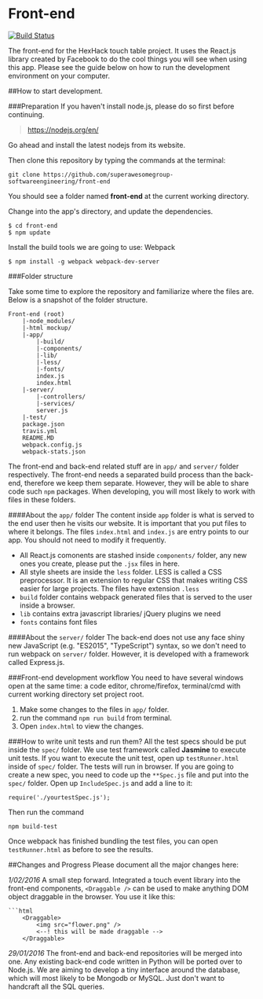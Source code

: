 
# Front-end
[![Build Status](https://travis-ci.org/travis-ci/travis-web.svg?branch=master)](https://travis-ci.org/travis-ci/travis-web)

The front-end for the HexHack touch table project. It uses the React.js library created by Facebook to do the cool things you will see when using this app. Please see the guide below on how to run the development environment on your computer.

##How to start development.

###Preparation
If you haven't install node.js, please do so first before continuing.

>https://nodejs.org/en/

Go ahead and install the latest nodejs from its website.

Then clone this repository by typing the commands at the terminal:

	git clone https://github.com/superawesomegroup-softwareengineering/front-end

You should see a folder named **front-end** at the current working directory.

Change into the app's directory, and update the dependencies.
 
	$ cd front-end
	$ npm update

Install the build tools we are going to use: Webpack

	$ npm install -g webpack webpack-dev-server

###Folder structure

Take some time to explore the repository and familiarize where the files are. Below is a snapshot of the folder structure.

    Front-end (root)
		|-node_modules/
		|-html mockup/
		|-app/
			|-build/
			|-components/
			|-lib/
			|-less/
			|-fonts/
			index.js
			index.html
		|-server/
			|-controllers/
			|-services/
			server.js
		|-test/
		package.json
		travis.yml
		README.MD
		webpack.config.js
		webpack-stats.json
		
The front-end and back-end related stuff are in `app/` and `server/` folder respectively. The front-end needs a separated build process than the back-end, therefore we keep them separate. However, they will be able to share code such `npm`  packages. When developing, you will most likely to work with files in these folders.

####About the `app/` folder
The content inside `app` folder is what is served to the end user then he visits our website. It is important that you put files to where it belongs. The files `index.html` and `index.js` are entry points to our app. You should not need to modify it frequently. 

 * All React.js comonents are stashed inside `components/` folder, any new ones you create, please put the `.jsx` files in here.
 * All style sheets are inside the `less` folder. LESS is called a CSS preprocessor. It is an extension to regular CSS that makes writing CSS easier for large projects. The files have extension `.less` 
 * `build` folder contains webpack generated files that is served to the user inside a browser.
 * `lib` contains extra javascript libraries/ jQuery plugins we need
 * `fonts` contains font files

####About the `server/` folder
The back-end does not use any face shiny new JavaScript (e.g. "ES2015", "TypeScript") syntax, so we don't need to run webpack on `server/` folder. However, it is developed with a framework called Express.js.

###Front-end development workflow
You need to have several windows open at the same time: a code editor, chrome/firefox, terminal/cmd with current working directory set project root. 

1. Make some changes to the files in `app/` folder.
2. run the command `npm run build` from terminal. 
3. Open `index.html` to view the changes.

###How to write unit tests and run them?
All the test specs should be put inside the `spec/` folder. We use test framework called **Jasmine** to execute unit tests. If you want to execute the unit test, open up `testRunner.html` inside of `spec/` folder. The tests will run in browser. 
If you are going to create a new spec, you need to code up the `**Spec.js` file and put into the `spec/` folder. Open up `IncludeSpec.js` and add a line to it:

    require('./yourtestSpec.js');

Then run the command 

    npm build-test
        
Once webpack has finished bundling the test files, you can open `testRunner.html` as before to see the results.

##Changes and Progress
Please document all the major changes here:

*1/02/2016*
A small step forward. Integrated a touch event library into the front-end components, `<Draggable />` can be used to make anything DOM object draggable in the browser. You use it like this:

	```html
		<Draggable>
			<img src="flower.png" /> 
			<--! this will be made draggable -->
		</Draggable>

*29/01/2016*
The front-end and back-end repositories will be merged into one. Any existing back-end code written in Python will be ported over to Node.js. We are aiming to develop a tiny interface around the database, which will most likely to be Mongodb or MySQL. Just don't want to handcraft all the SQL queries.
